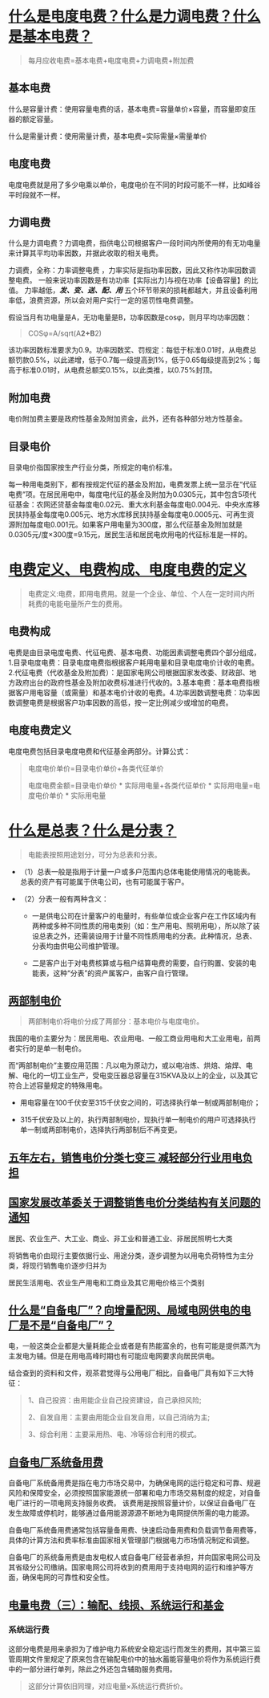 # [什么是电度电费？什么是力调电费？什么是基本电费？](https://www.zhihu.com/question/584002794)

> 每月应收电费=基本电费+电度电费+力调电费+附加费

## 基本电费
什么是容量计费：使用容量电费的话，基本电费=容量单价×容量，而容量即变压器的额定容量。

什么是需量计费：使用需量计费，基本电费=实际需量×需量单价

## 电度电费
电度电费就是用了多少电乘以单价，电度电价在不同的时段可能不一样，比如峰谷平时段就不一样。

## 力调电费
什么是力调电费？力调电费，指供电公司根据客户一段时间内所使用的有无功电量来计算其平均功率因数，并据此收取的相关电费。

力调费，全称：力率调整电费 ，力率实际是指功率因数，因此又称作功率因数调整电费。
一般来说功率因数是有功功率【实际出力]与视在功率【设备容量】的比值。
力率越低，***发、变、送、配、用*** 五个环节带来的损耗都越大，并且设备利用率低，浪费资源，所以会对用户实行一定的惩罚性电费调整。

假设当月有功电量是A，无功电量是B，功率因数是cosφ，则月平均功率因数： 
> COSφ=A/sqrt(A**2+B**2)

该功率因数标准要求为0.9。功率因数奖、罚规定：每低于标准0.01时，从电费总额罚款0.5%，以此递增，低于0.7每一级提高到1%，低于0.65每级提高到2%；每高于标准0.01时，从电费总额奖0.15%，以此类推，以0.75%封顶。

## 附加电费
电价附加费主要是政府性基金及附加资金，此外，还有各种部分地方性基金。

## 目录电价
目录电价指国家按生产行业分类，所规定的电价标准。

每一种用电类别下，都有按规定代征的基金及附加，电费发票上统一显示在“代征电费”项。在居民用电中，每度电代征的基金及附加为0.0305元，其中包含5项代征基金：农网还贷基金每度电0.02元、重大水利基金每度电0.004元、中央水库移民扶持基金每度电0.005元、地方水库移民扶持基金每度电0.0005元、可再生资源附加每度电0.001元。如果客户用电量为300度，那么代征基金及附加就是0.0305元/度×300度=9.15元，居民生活和居民电炊用电的代征标准是一样的。


# [电费定义、电费构成、电度电费的定义](http://www.sn.sgcc.com.cn/html/main/col85/2020-12/25/20201225093150488544360_1.html)

> 电费定义:电费，即用电费用。就是一个企业、单位、个人在一定时间内所耗费的电能电量所产生的费用。

## 电费构成
电费是由目录电度电费、代征电费、基本电费、功能因素调整电费四个部分组成，1.目录电度电费：目录电度电费指根据客户耗用电量和目录电度电价计收的电费。2.代征电费（代收基金及附加费）：是国家电网公司根据国家发改委、财政部、地方政府出台的政府性基金及附加收费标准进行代收的。3.基本电费：基本电费指根据客户用电容量（或需量）和基本电价计收的电费。4.功率因数调整电费：功率因数调整电费是根据客户功率因数的高低，按一定比例减少或增加的电费。

## 电度电费定义
电度电费包括目录电度电费和代征基金两部分。计算公式：
> 电度电价单价=目录电价单价+各类代征单价 
>
> 电度电费金额=目录电价单价 * 实际用电量+各类代征单价 * 实际用电量=电度电价单价 * 实际用电量


# [什么是总表？什么是分表？](http://www.sn.sgcc.com.cn/html/main/col85/2015-08/25/20150825142535112606221_1.html)

> 电能表按照用途划分，可分为总表和分表。

- （1）总表一般是指用于计量一户或多户范围内总体电能使用情况的电能表。总表的资产有可能属于供电公司，也有可能属于客户。

- （2）分表一般有两种含义：

    - 一是供电公司在计量客户的电量时，有些单位或企业客户在工作区域内有两种或多种不同性质的用电类别（如：生产用电、照明用电），所以除了装设总表之外，还需装设用于计量不同性质用电的分表。此种情况，总表、分表均由供电公司维护管理。

    - 二是客户出于对电费核算或与租户结算电费的需要，自行购置、安装的电能表，这种“分表”的资产属客户，由客户自行管理。


## [两部制电价](https://zhuanlan.zhihu.com/p/639808149)

> 两部制电价将电价分成了两部分：基本电价与电度电价。

我国的电价主要分为：居民用电、农业用电、一般工商业用电和大工业用电，前两者实行的是单一制电价。

而“两部制电价”主要应用范围：凡以电为原动力，或以电冶炼、烘焙、熔焊、电解、电化的一切工业生产，受电变压器总容量在315KVA及以上的企业，以及其它符合上述容量规定的特殊用电。

- 用电容量在100千伏安至315千伏安之间的，可选择执行单一制或两部制电价；

- 315千伏安及以上的，执行两部制电价，现执行单一制电价的用户可选择执行单一制或两部制电价，选择执行两部制后不再变更。


## [五年左右，销售电价分类七变三 减轻部分行业用电负担](https://www.ndrc.gov.cn/fggz/tzgg/ggkx/201309/t20130905_1070738.html)
## [国家发展改革委关于调整销售电价分类结构有关问题的通知](https://zfxxgk.ndrc.gov.cn/upload/images/202210/2022102174811.pdf)

居民、农业生产、大工业、商业、非工业和普通工业、非居民照明七大类

将销售电价由现行主要依据行业、用途分类，逐步调整为以用电负荷特性为主分类，将现行销售电价逐步归并为

居民生活用电、农业生产用电和工商业及其它用电价格三个类别

## [什么是“自备电厂”？向增量配网、局域电网供电的电厂是不是“自备电厂”？](https://news.bjx.com.cn/html/20180514/897406.shtml)

电，一般这类企业都是大量耗能企业或者是有热能富余的，也有可能是提供蒸汽为主发电为辅。但是在用电高峰时期也有可能应电网要求向居民供电。

结合查到的资料和文件，观茶君觉得与公用电厂相比，自备电厂具有如下三大特征：

> 1、自己投资：由用能企业自己投资建设，自己承担风险;
> 
> 2、自发自用：主要由用能企业自发自用，以自己消纳为主;
> 
> 3、综合利用：主要采用热、电、冷等综合利用的模式。

## [自备电厂系统备用费](https://wen.baidu.com/question/1712834645133118140.html)


自备电厂系统备用费是指在电力市场交易中，为确保电网的运行稳定和可靠、规避风险和保障安全，必须按照国家能源统一部署和电力市场交易制度的规定，对自备电厂进行的一项电网支持服务收费。
该费用是按照容量计价，以保证自备电厂在发生故障或停机时，能够通过备用能源源源不断地为电网提供所需的电力能源。

自备电厂系统备用费通常包括容量备用费、快速启动备用费和负载调节备用费等，具体的计算方法和费率标准由国家相关管理部门根据电力市场情况制定和调整。

自备电厂的系统备用费是由发电权人或自备电厂经营者承担，并向国家电网公司及其省级分公司缴纳。国家电网公司将收到的费用用于支持电网的运行和维护等方面，确保电网的可靠性和安全性。


## [电量电费（三）：输配、线损、系统运行和基金](https://news.bjx.com.cn/html/20231228/1352836.shtml)

### 系统运行费

这部分电费是用来承担为了维护电力系统安全稳定运行而发生的费用，其中第三监管周期文件里规定了原来包含在输配电价中的抽水蓄能容量电价将作为系统运行费中的一部分进行单列，除此之外还包含辅助服务费用。

> 这部分计算依旧同理，对应电量×系统运行费折价。
